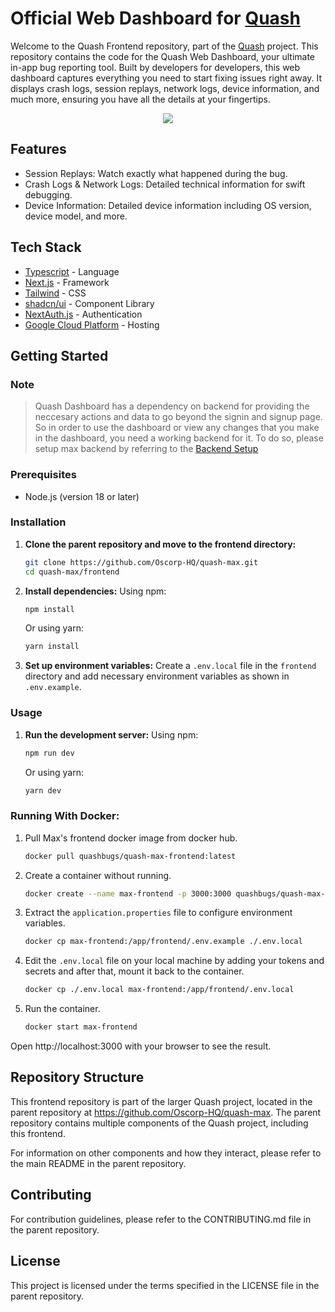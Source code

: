 # Official Web Dashboard for [Quash](https://quashbugs.com/)

Welcome to the Quash Frontend repository, part of the [Quash](https://quashbugs.com/) project. This repository contains the code for the Quash Web Dashboard, your ultimate in-app bug reporting tool. Built by developers for developers, this web dashboard captures everything you need to start fixing issues right away. It displays crash logs, session replays, network logs, device information, and much more, ensuring you have all the details at your fingertips.

<p align="center">
    <a href="https://quashbugs.com">
        <img src="https://storage.googleapis.com/misc_quash_static/quash-frontend.png"/>
    </a>
</p>

## Features

- Session Replays: Watch exactly what happened during the bug.
- Crash Logs & Network Logs: Detailed technical information for swift debugging.
- Device Information: Detailed device information including OS version, device model, and more.

## Tech Stack

- [Typescript](https://www.typescriptlang.org/) - Language
- [Next.js](https://nextjs.org/) - Framework
- [Tailwind](https://tailwindcss.com/) - CSS
- [shadcn/ui](https://ui.shadcn.com/) - Component Library
- [NextAuth.js](https://next-auth.js.org/) - Authentication
- [Google Cloud Platform](https://cloud.google.com/) - Hosting

## Getting Started

### Note

> Quash Dashboard has a dependency on backend for providing the neccesary actions and data to go beyond the signin and signup page. So in order to use the dashboard or view any changes that you make in the dashboard, you need a working backend for it. To do so, please setup max backend by referring to the [Backend Setup](../backend)

### Prerequisites

- Node.js (version 18 or later)

### Installation

1. **Clone the parent repository and move to the frontend directory:**

   ```sh
   git clone https://github.com/Oscorp-HQ/quash-max.git
   cd quash-max/frontend
   ```

2. **Install dependencies:**
   Using npm:

   ```sh
   npm install
   ```

   Or using yarn:

   ```sh
   yarn install
   ```

3. **Set up environment variables:**
   Create a `.env.local` file in the `frontend` directory and add necessary environment variables as shown in `.env.example`.

### Usage

1. **Run the development server:**
   Using npm:

   ```sh
   npm run dev
   ```

   Or using yarn:

   ```sh
   yarn dev
   ```

### Running With Docker:

1. Pull Max's frontend docker image from docker hub.

   ```bash
   docker pull quashbugs/quash-max-frontend:latest
   ```

2. Create a container without running.

   ```bash
   docker create --name max-frontend -p 3000:3000 quashbugs/quash-max-frontend:latest
   ```

3. Extract the `application.properties` file to configure environment variables.

   ```bash
   docker cp max-frontend:/app/frontend/.env.example ./.env.local
   ```

4. Edit the `.env.local` file on your local machine by adding your tokens and secrets and after that, mount it back to the container.

   ```bash
   docker cp ./.env.local max-frontend:/app/frontend/.env.local
   ```

5. Run the container.

   ```bash
   docker start max-frontend
   ```

Open http://localhost:3000 with your browser to see the result.

## Repository Structure

This frontend repository is part of the larger Quash project, located in the parent repository at https://github.com/Oscorp-HQ/quash-max. The parent repository contains multiple components of the Quash project, including this frontend.

For information on other components and how they interact, please refer to the main README in the parent repository.

## Contributing

For contribution guidelines, please refer to the CONTRIBUTING.md file in the parent repository.

## License

This project is licensed under the terms specified in the LICENSE file in the parent repository.
